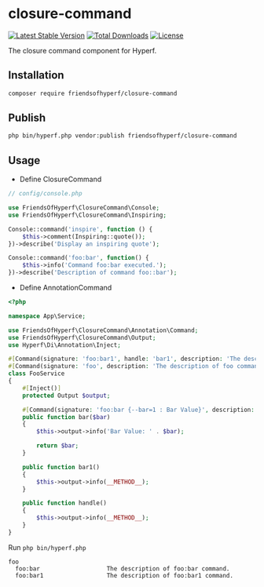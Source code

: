 # closure-command

[![Latest Stable Version](https://img.shields.io/packagist/v/friendsofhyperf/closure-command)](https://packagist.org/packages/friendsofhyperf/closure-command)
[![Total Downloads](https://img.shields.io/packagist/dt/friendsofhyperf/closure-command)](https://packagist.org/packages/friendsofhyperf/closure-command)
[![License](https://img.shields.io/packagist/l/friendsofhyperf/closure-command)](https://github.com/friendsofhyperf/closure-command)

The closure command component for Hyperf.

## Installation

```bash
composer require friendsofhyperf/closure-command
```

## Publish

```bash
php bin/hyperf.php vendor:publish friendsofhyperf/closure-command
```

## Usage

- Define ClosureCommand

```php
// config/console.php

use FriendsOfHyperf\ClosureCommand\Console;
use FriendsOfHyperf\ClosureCommand\Inspiring;

Console::command('inspire', function () {
    $this->comment(Inspiring::quote());
})->describe('Display an inspiring quote');

Console::command('foo:bar', function() {
    $this->info('Command foo:bar executed.');
})->describe('Description of command foo::bar');
```

- Define AnnotationCommand

```php
<?php

namespace App\Service;

use FriendsOfHyperf\ClosureCommand\Annotation\Command;
use FriendsOfHyperf\ClosureCommand\Output;
use Hyperf\Di\Annotation\Inject;

#[Command(signature: 'foo:bar1', handle: 'bar1', description: 'The description of foo:bar1 command.')]
#[Command(signature: 'foo', description: 'The description of foo command.')]
class FooService
{
    #[Inject()]
    protected Output $output;

    #[Command(signature: 'foo:bar {--bar=1 : Bar Value}', description: 'The description of foo:bar command.')]
    public function bar($bar)
    {
        $this->output->info('Bar Value: ' . $bar);

        return $bar;
    }

    public function bar1()
    {
        $this->output->info(__METHOD__);
    }

    public function handle()
    {
        $this->output->info(__METHOD__);
    }
}
```

Run `php bin/hyperf.php`

```shell
foo
  foo:bar                   The description of foo:bar command.
  foo:bar1                  The description of foo:bar1 command.
```
